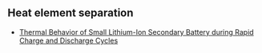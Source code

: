 ## Heat element separation 
- [Thermal Behavior of Small Lithium-Ion Secondary Battery during Rapid Charge and Discharge Cycles](http://arakilab.ynu.ac.jp/paper/paper/2004_b1.pdf)  
